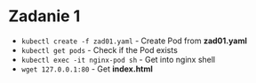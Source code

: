 # Zadanie 1

- `kubectl create -f zad01.yaml` - Create Pod from **zad01.yaml**
- `kubectl get pods` - Check if the Pod exists
- `kubectl exec -it nginx-pod sh` - Get into nginx shell
- `wget 127.0.0.1:80` - Get **index.html**
